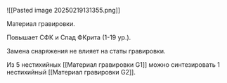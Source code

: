![[Pasted image 20250219131355.png]]

Материал гравировки.

Повышает СФК и Спад ФКрита (1-19 ур.).

Замена снаряжения не влияет на статы гравировки.

Из 5 нестихийных  [[Материал гравировки G1]] можно синтезировать 1 нестихийный [[Материал гравировки G2]]. 
